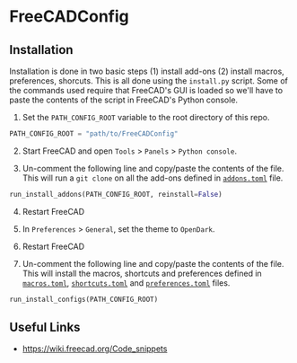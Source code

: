 # FreeCADConfig

## Installation

Installation is done in two basic steps (1) install add-ons (2) install macros, preferences,
shorcuts. This is all done using the `install.py` script. Some of the commands used require that
FreeCAD's GUI is loaded so we'll have to paste the contents of the script in FreeCAD's Python
console.

1. Set the `PATH_CONFIG_ROOT` variable to the root directory of this repo.

```python
PATH_CONFIG_ROOT = "path/to/FreeCADConfig"
```

2. Start FreeCAD and open `Tools` > `Panels` > `Python console`.

3. Un-comment the following line and copy/paste the contents of the file. This will run a `git
clone` on all the add-ons defined in [`addons.toml`][addons] file.

```python
run_install_addons(PATH_CONFIG_ROOT, reinstall=False)
```

4. Restart FreeCAD

5. In `Preferences` > `General`, set the theme to `OpenDark`.

6. Restart FreeCAD

7. Un-comment the following line and copy/paste the contents of the file. This will
   install the macros, shortcuts and preferences defined in [`macros.toml`][macros],
   [`shortcuts.toml`][shortcuts] and [`preferences.toml`][preferences] files.

```python
run_install_configs(PATH_CONFIG_ROOT)
```

## Useful Links

- <https://wiki.freecad.org/Code_snippets>

[addons]: ./src/config/addons.toml
[macros]: ./src/config/macros.toml
[shortcuts]: ./src/config/shortcuts.toml
[preferences]: ./src/config/preferences.toml
